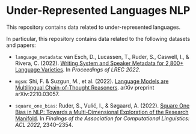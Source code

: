 # Under-Represented Languages NLP

This repository contains data related to under-represented languages.

In particular, this repository contains data related to the following datasets and papers:

- `language_metadata`: van Esch, D., Lucassen, T., Ruder, S., Caswell, I., & Rivera, C. (2022). [Writing System and Speaker Metadata for 2,800+ Language Varieties](http://www.lrec-conf.org/proceedings/lrec2022/pdf/2022.lrec-1.538.pdf). In *Proceedings of LREC 2022*.

- `mgsm`: Shi, F. & Suzgun, M., et al. (2022). [Language Models are Multilingual Chain-of-Thought Reasoners](http://arxiv.org/abs/2210.03057). arXiv preprint arXiv:2210.03057.

- `square_one_bias`: Ruder, S., Vulić, I., & Søgaard, A. (2022). [Square One Bias in NLP: Towards a Multi-Dimensional Exploration of the Research Manifold](https://aclanthology.org/2022.findings-acl.184). In *Findings of the Association for Computational Linguistics: ACL 2022*, 2340–2354.
